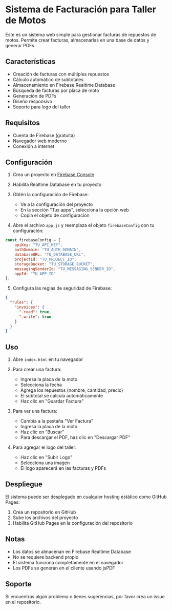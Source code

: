 # Sistema de Facturación para Taller de Motos

Este es un sistema web simple para gestionar facturas de repuestos de motos. Permite crear facturas, almacenarlas en una base de datos y generar PDFs.

## Características

- Creación de facturas con múltiples repuestos
- Cálculo automático de subtotales
- Almacenamiento en Firebase Realtime Database
- Búsqueda de facturas por placa de moto
- Generación de PDFs
- Diseño responsivo
- Soporte para logo del taller

## Requisitos

- Cuenta de Firebase (gratuita)
- Navegador web moderno
- Conexión a internet

## Configuración

1. Crea un proyecto en [Firebase Console](https://console.firebase.google.com/)
2. Habilita Realtime Database en tu proyecto
3. Obtén la configuración de Firebase:
   - Ve a la configuración del proyecto
   - En la sección "Tus apps", selecciona la opción web
   - Copia el objeto de configuración

4. Abre el archivo `app.js` y reemplaza el objeto `firebaseConfig` con tu configuración:

```javascript
const firebaseConfig = {
    apiKey: "TU_API_KEY",
    authDomain: "TU_AUTH_DOMAIN",
    databaseURL: "TU_DATABASE_URL",
    projectId: "TU_PROJECT_ID",
    storageBucket: "TU_STORAGE_BUCKET",
    messagingSenderId: "TU_MESSAGING_SENDER_ID",
    appId: "TU_APP_ID"
};
```

5. Configura las reglas de seguridad de Firebase:

```json
{
  "rules": {
    "invoices": {
      ".read": true,
      ".write": true
    }
  }
}
```

## Uso

1. Abre `index.html` en tu navegador
2. Para crear una factura:
   - Ingresa la placa de la moto
   - Selecciona la fecha
   - Agrega los repuestos (nombre, cantidad, precio)
   - El subtotal se calcula automáticamente
   - Haz clic en "Guardar Factura"

3. Para ver una factura:
   - Cambia a la pestaña "Ver Factura"
   - Ingresa la placa de la moto
   - Haz clic en "Buscar"
   - Para descargar el PDF, haz clic en "Descargar PDF"

4. Para agregar el logo del taller:
   - Haz clic en "Subir Logo"
   - Selecciona una imagen
   - El logo aparecerá en las facturas y PDFs

## Despliegue

El sistema puede ser desplegado en cualquier hosting estático como GitHub Pages:

1. Crea un repositorio en GitHub
2. Sube los archivos del proyecto
3. Habilita GitHub Pages en la configuración del repositorio

## Notas

- Los datos se almacenan en Firebase Realtime Database
- No se requiere backend propio
- El sistema funciona completamente en el navegador
- Los PDFs se generan en el cliente usando jsPDF

## Soporte

Si encuentras algún problema o tienes sugerencias, por favor crea un issue en el repositorio. 